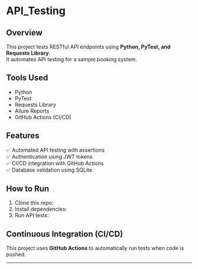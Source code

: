 # API_Testing

## Overview
This project tests RESTful API endpoints using **Python, PyTest, and Requests Library**.  
It automates API testing for a sample booking system.

## Tools Used
- Python  
- PyTest  
- Requests Library  
- Allure Reports  
- GitHub Actions (CI/CD)

## Features
✅ Automated API testing with assertions  
✅ Authentication using JWT tokens  
✅ CI/CD integration with GitHub Actions  
✅ Database validation using SQLite  

## How to Run
1. Clone this repo:
2. Install dependencies:
3. Run API tests:


## Continuous Integration (CI/CD)
This project uses **GitHub Actions** to automatically run tests when code is pushed.

---






